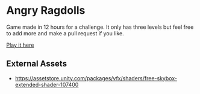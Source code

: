 # Angry Ragdolls

Game made in 12 hours for a challenge. It only has three levels but feel free to add more and make a pull request if you like.

[Play it here](https://rhomita.itch.io/angry-ragdolls)

## External Assets

- https://assetstore.unity.com/packages/vfx/shaders/free-skybox-extended-shader-107400 

